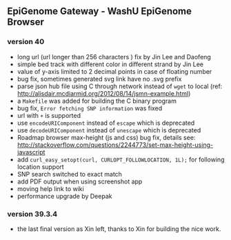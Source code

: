 ## EpiGenome Gateway - WashU EpiGenome Browser

### version 40
* long url (url longer than 256 characters ) fix by Jin Lee and Daofeng
* simple bed track with different color in different strand  by Jin Lee
* value of y-axis limited to 2 decimal points in case of floating number
* bug fix, sometimes generated svg link have no .svg prefix
* parse json hub file using C through network instead of `wget` to local (ref: http://alisdair.mcdiarmid.org/2012/08/14/jsmn-example.html)
* a `Makefile` was added for building the C binary program
* bug fix, `Error fetching SNP information` was fixed
* url with `+` is supported
* use `encodeURIComponent` instead of `escape` which is deprecated
* use `decodeURIComponent` instead of `unescape` which is deprecated
* Roadmap browser max-height (js and css) bug fix, details see: http://stackoverflow.com/questions/2244773/set-max-height-using-javascript
* add `curl_easy_setopt(curl, CURLOPT_FOLLOWLOCATION, 1L);` for following location support
* SNP search switched to exact match
* add PDF output when using screenshot app
* moving help link to wiki
* performance upgrade by Deepak

### version 39.3.4
* the last final version as Xin left, thanks to Xin for building the nice work. 
